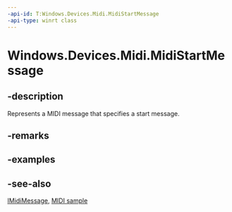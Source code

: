 ----api-id: T:Windows.Devices.Midi.MidiStartMessage
-api-type: winrt class
---<!-- Class syntax.public class MidiStartMessage : Windows.Devices.Midi.IMidiMessage--># Windows.Devices.Midi.MidiStartMessage## -descriptionRepresents a MIDI message that specifies a start message.## -remarks## -examples## -see-also[IMidiMessage](imidimessage.md), [MIDI  sample](http://go.microsoft.com/fwlink/p/?LinkID=394281)